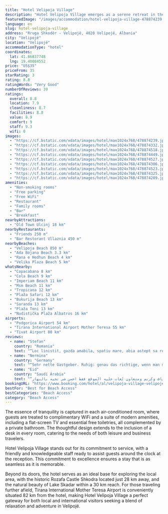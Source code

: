 ```yaml
---
title: "Hotel Velipoja Village"
description: "Hotel Velipoja Village emerges as a serene retreat in the vibrant heart of Velipojë, merely a stone's throw away from the pristine Velipoja Beach."
featuredImage: "/images/accommodation/hotel-velipoja-village-478874239.jpg"
language: en
slug: hotel-velipoja-village
address: "Rruga Shkodër - Velipojë, 4020 Velipojë, Albania"
city: "Velipojë"
location: "Velipojë"
accommodationType: "hotel"
coordinates:
  lat: 41.86837748
  lng: 19.40084552
price: "US$35"
priceFrom: 35
starRating: 3
rating: 8.8
ratingWords: "Very Good"
numberOfReviews: 39
ratings:
  overall: 8.8
  location: 7.9
  cleanliness: 8.7
  facilities: 8.8
  value: 8.9
  comfort: 9
  staff: 9.3
  wifi: 0
images:
  - "https://cf.bstatic.com/xdata/images/hotel/max1024x768/478874239.jpg?k=d76b8f48c233d49545abc6c798a2c48f6097fff8ff66693c60f6f90bce32e02d&o=&hp=1"
  - "https://cf.bstatic.com/xdata/images/hotel/max1024x768/478874332.jpg?k=a81383de5a528348b80805d09c4294ebcabb17d57183cf356efe43678fee814c&o=&hp=1"
  - "https://cf.bstatic.com/xdata/images/hotel/max1024x768/478874518.jpg?k=0bf3bb89ac16224ddfc2ce984c7b28b47805744127c3447f59c659538effaec1&o=&hp=1"
  - "https://cf.bstatic.com/xdata/images/hotel/max1024x768/478874449.jpg?k=aeb2c1721fd10e771b9ed848850754e6efe6226c0b039da65f37a4f6e8ea75fe&o=&hp=1"
  - "https://cf.bstatic.com/xdata/images/hotel/max1024x768/478874527.jpg?k=4ccbd290159612512d94c11d4c960ed9c5947ac73df4d7b5659c4476fc19ce2a&o=&hp=1"
  - "https://cf.bstatic.com/xdata/images/hotel/max1024x768/478874306.jpg?k=49705066381530e5d6217daa615a8d162df1971ea6486caff52f614cc63338b0&o=&hp=1"
  - "https://cf.bstatic.com/xdata/images/hotel/max1024x768/478874523.jpg?k=f23e957dd6f39e2388cea9f2b5ef83fee89808fc470cf11577cec9310c852562&o=&hp=1"
  - "https://cf.bstatic.com/xdata/images/hotel/max1024x768/478874325.jpg?k=a67b47551e4ca6ce14e5414cbe9a9b3574964d24202040993fb6b90d055d6dcb&o=&hp=1"
  - "https://cf.bstatic.com/xdata/images/hotel/max1024x768/478874289.jpg?k=eceef4e4ef4d718c46299f49c3334dd2f05d1d2b6b07364303cd4978f8c6cde4&o=&hp=1"
amenities:
  - "Non-smoking rooms"
  - "Free parking"
  - "Free WiFi"
  - "Restaurant"
  - "Family rooms"
  - "Bar"
  - "Breakfast"
nearbyAttractions:
  - "Old Town Ulcinj 18 km"
nearbyRestaurants:
  - "Friends 250 m"
  - "Bar Restorant Vllaznia 450 m"
nearbyBeaches:
  - "Velipoja Beach 850 m"
  - "Ada Bojana Beach 3.3 km"
  - "Rana e Hedhun Beach 4 km"
  - "Velika Plaza Beach 5 km"
whatsNearby:
  - "Copacabana 8 km"
  - "Cola Beach 9 km"
  - "Imperiam Beach 11 km"
  - "Msm Beach 11 km"
  - "Tropicana 12 km"
  - "Plaža Safari 12 km"
  - "Bukurija Beach 13 km"
  - "Saranda 13 km"
  - "Plaža Toni 13 km"
  - "Nudistička Plaža Albatros 16 km"
airports:
  - "Podgorica Airport 54 km"
  - "Tirana International Airport Mother Teresa 55 km"
  - "Tivat Airport 80 km"
reviews:
  - name: "Stefan"
    country: "Romania"
    text: "“Loc linistit, gazda amabila, spatiu mare, abia astept sa revin.Baia este foarte spatioasa.De asemenea parcarea este si ea incapatoare.”"
  - name: "Nermina"
    country: "Germany"
    text: "“Sehr nette Gastgeber. Ruhig: genau das richtige, wenn man müde vom Strand kommt.”"
  - name: "Eid"
    country: "Saudi Arabia"
    text: "“اعجبني المرافق جديده وجميله ورائعه والمُضيف جدًا مُضياف وكريم ومتعاون يُعاب عليه الموقع فقط احسن شي تجيه بالنهار”"
bookingURL: "https://www.booking.com/hotel/al/velipoja-village-velipoje.en-gb.html?aid=8035640"
bestFor: "Best for Beach Access"
bestCategories: "Beach Access"
category: "Beach Access"
---
```


The essence of tranquility is captured in each air-conditioned room, where guests are treated to complimentary WiFi and a suite of modern amenities, including a flat-screen TV and essential free toiletries, all complemented by a private bathroom. The thoughtful design extends to the inclusion of a desk in every room, catering to the needs of both leisure and business travelers.

Hotel Velipoja Village stands out for its commitment to service, with a friendly and knowledgeable staff ready to assist guests around the clock at the reception. This commitment to excellence ensures a stay that is as seamless as it is memorable.

Beyond its doors, the hotel serves as an ideal base for exploring the local area, with the historic Rozafa Castle Shkodra located just 28 km away, and the natural beauty of Lake Skadar within a 30 km reach. For those traveling further afield, Tirana International Mother Teresa Airport is conveniently situated 82 km from the hotel, making Hotel Velipoja Village a perfect gateway for both local and international visitors seeking a blend of relaxation and adventure in Velipojë.